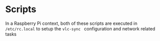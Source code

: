 # Scripts

In a Raspberry Pi context, both of these scripts are executed in `/etc/rc.local` to setup the `vlc-sync ` configuration and network related tasks